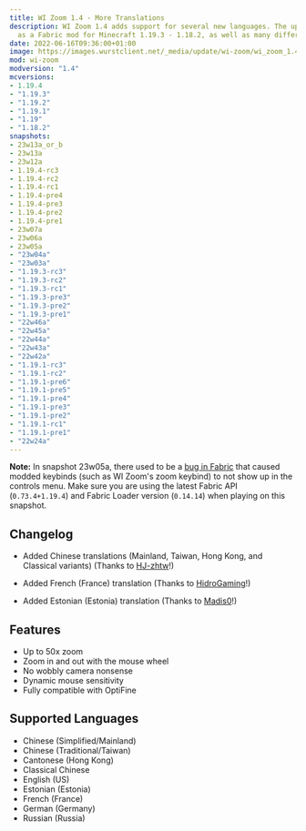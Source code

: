 ```yaml
---
title: WI Zoom 1.4 - More Translations
description: WI Zoom 1.4 adds support for several new languages. The update is available
  as a Fabric mod for Minecraft 1.19.3 - 1.18.2, as well as many different snapshots.
date: 2022-06-16T09:36:00+01:00
image: https://images.wurstclient.net/_media/update/wi-zoom/wi_zoom_1.4_540p.webp
mod: wi-zoom
modversion: "1.4"
mcversions:
- 1.19.4
- "1.19.3"
- "1.19.2"
- "1.19.1"
- "1.19"
- "1.18.2"
snapshots:
- 23w13a_or_b
- 23w13a
- 23w12a
- 1.19.4-rc3
- 1.19.4-rc2
- 1.19.4-rc1
- 1.19.4-pre4
- 1.19.4-pre3
- 1.19.4-pre2
- 1.19.4-pre1
- 23w07a
- 23w06a
- 23w05a
- "23w04a"
- "23w03a"
- "1.19.3-rc3"
- "1.19.3-rc2"
- "1.19.3-rc1"
- "1.19.3-pre3"
- "1.19.3-pre2"
- "1.19.3-pre1"
- "22w46a"
- "22w45a"
- "22w44a"
- "22w43a"
- "22w42a"
- "1.19.1-rc3"
- "1.19.1-rc2"
- "1.19.1-pre6"
- "1.19.1-pre5"
- "1.19.1-pre4"
- "1.19.1-pre3"
- "1.19.1-pre2"
- "1.19.1-rc1"
- "1.19.1-pre1"
- "22w24a"
---
```

**Note:** In snapshot 23w05a, there used to be a [bug in Fabric](https://github.com/FabricMC/fabric/issues/2879) that caused modded keybinds (such as WI Zoom's zoom keybind) to not show up in the controls menu. Make sure you are using the latest Fabric API (`0.73.4+1.19.4`) and Fabric Loader version (`0.14.14`) when playing on this snapshot.

## Changelog

- Added Chinese translations (Mainland, Taiwan, Hong Kong, and Classical variants) (Thanks to <a href="https://github.com/HJ-zhtw" target="_blank" rel="noopener noreferrer">HJ-zhtw</a>!)

- Added French (France) translation (Thanks to <a href="https://github.com/HidroGaming" target="_blank" rel="noopener noreferrer">HidroGaming</a>!)

- Added Estonian (Estonia) translation (Thanks to <a href="https://github.com/Madis0" target="_blank" rel="noopener noreferrer">Madis0</a>!)

## Features

- Up to 50x zoom
- Zoom in and out with the mouse wheel
- No wobbly camera nonsense
- Dynamic mouse sensitivity
- Fully compatible with OptiFine

## Supported Languages
- Chinese (Simplified/Mainland)
- Chinese (Traditional/Taiwan)
- Cantonese (Hong Kong)
- Classical Chinese
- English (US)
- Estonian (Estonia)
- French (France)
- German (Germany)
- Russian (Russia)
